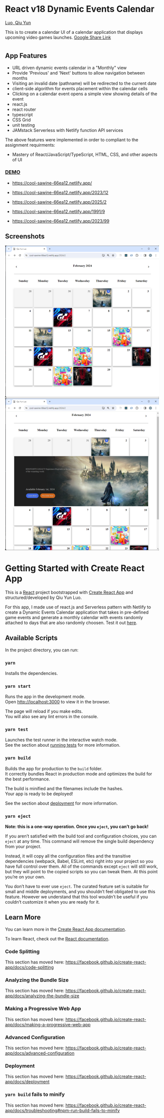 # React v18 Dynamic Events Calendar
[Luo, Qiu Yun](https://cool-sawine-66ea12.netlify.app/)

This is to create a calendar UI of a calendar application 
that displays upcoming video games launches. [Google Share Link](https://drive.google.com/drive/folders/1PtpkEH0ysG5HvHpdPKjzr0ZrV30At9X3?usp=sharing)

#
## App Features

- URL driven dynamic events calendar in a "Monthly" view
- Provide 'Previous' and 'Next' buttons to allow navigation between months
- Visiting an invalid date (pathname) will be redirected to the current date
- client-side algorithm for events placement within the calendar cells
- Clicking on a calendar event opens a simple view showing details of the event
- react.js
- react router
- typescript
- CSS Grid
- unit testing
- JAMstack Serverless with Netlify function API services

The above features were implemented in order to compliant to the assignment requirments:
- Mastery of React/JavaScript/TypeScript, HTML, CSS, and other aspects of UI 


### [DEMO](https://cool-sawine-66ea12.netlify.app/)

- https://cool-sawine-66ea12.netlify.app/

- https://cool-sawine-66ea12.netlify.app/2023/12

- https://cool-sawine-66ea12.netlify.app/2025/2

- https://cool-sawine-66ea12.netlify.app/1991/9

- https://cool-sawine-66ea12.netlify.app/2023/99


## Screenshots

![Screenshot](screenshot.png)
![Screenshot](screenshot2.png)

# Getting Started with Create React App

This is a [React](https://reactjs.org/) project bootstrapped with [Create React App](https://github.com/facebook/create-react-app) and structured/developed by Qiu Yun Luo.

For this app, I made use of react.js and Serverless pattern with Netlify to create a Dynamic Events Calendar application that takes in pre-defined game events and generate a monthly calendar with events randomly attached to days that are also randomly choosen.  Test it out [here](https://cool-sawine-66ea12.netlify.app/).


## Available Scripts

In the project directory, you can run:

### `yarn`

Installs the dependencies.

### `yarn start`

Runs the app in the development mode.<br />
Open [http://localhost:3000](http://localhost:3000) to view it in the browser.

The page will reload if you make edits.<br />
You will also see any lint errors in the console.

### `yarn test`

Launches the test runner in the interactive watch mode.<br />
See the section about [running tests](https://facebook.github.io/create-react-app/docs/running-tests) for more information.

### `yarn build`

Builds the app for production to the `build` folder.<br />
It correctly bundles React in production mode and optimizes the build for the best performance.

The build is minified and the filenames include the hashes.<br />
Your app is ready to be deployed!

See the section about [deployment](https://facebook.github.io/create-react-app/docs/deployment) for more information.

### `yarn eject`

**Note: this is a one-way operation. Once you `eject`, you can’t go back!**

If you aren’t satisfied with the build tool and configuration choices, you can `eject` at any time. This command will remove the single build dependency from your project.

Instead, it will copy all the configuration files and the transitive dependencies (webpack, Babel, ESLint, etc) right into your project so you have full control over them. All of the commands except `eject` will still work, but they will point to the copied scripts so you can tweak them. At this point you’re on your own.

You don’t have to ever use `eject`. The curated feature set is suitable for small and middle deployments, and you shouldn’t feel obligated to use this feature. However we understand that this tool wouldn’t be useful if you couldn’t customize it when you are ready for it.

## Learn More

You can learn more in the [Create React App documentation](https://facebook.github.io/create-react-app/docs/getting-started).

To learn React, check out the [React documentation](https://reactjs.org/).

### Code Splitting

This section has moved here: https://facebook.github.io/create-react-app/docs/code-splitting

### Analyzing the Bundle Size

This section has moved here: https://facebook.github.io/create-react-app/docs/analyzing-the-bundle-size

### Making a Progressive Web App

This section has moved here: https://facebook.github.io/create-react-app/docs/making-a-progressive-web-app

### Advanced Configuration

This section has moved here: https://facebook.github.io/create-react-app/docs/advanced-configuration

### Deployment

This section has moved here: https://facebook.github.io/create-react-app/docs/deployment

### `yarn build` fails to minify

This section has moved here: https://facebook.github.io/create-react-app/docs/troubleshooting#npm-run-build-fails-to-minify
